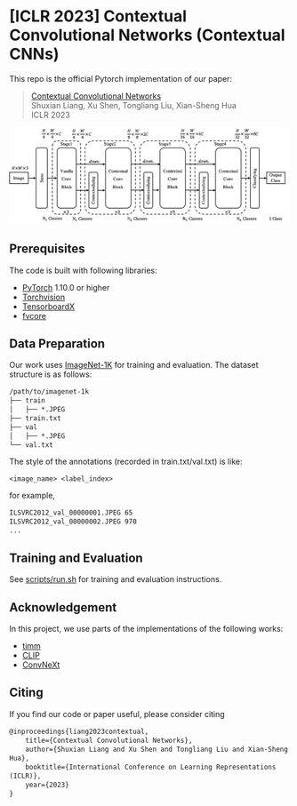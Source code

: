 # [ICLR 2023] Contextual Convolutional Networks (Contextual CNNs)

This repo is the official Pytorch implementation of our paper:
> [Contextual Convolutional Networks](https://openreview.net/forum?id=PldynS56bN)    
> Shuxian Liang, Xu Shen, Tongliang Liu, Xian-Sheng Hua    
> ICLR 2023   

![contextual_cnn](contextual_cnn.jpg)

## Prerequisites

The code is built with following libraries:

- [PyTorch](https://pytorch.org/) 1.10.0 or higher 
- [Torchvision](https://github.com/pytorch/vision)
- [TensorboardX](https://github.com/lanpa/tensorboardX)
- [fvcore](https://github.com/facebookresearch/fvcore)

## Data Preparation

Our work uses [ImageNet-1K](http://image-net.org/) for training and evaluation. The dataset structure is as follows:

```
/path/to/imagenet-1k
├── train
│   ├── *.JPEG
├── train.txt
├── val
│   ├── *.JPEG
└── val.txt
```

The style of the annotations (recorded in train.txt/val.txt) is like:
```
<image_name> <label_index>
```
for example,
```
ILSVRC2012_val_00000001.JPEG 65
ILSVRC2012_val_00000002.JPEG 970
...
```




## Training and Evaluation
See [scripts/run.sh](./scripts/run.sh) for training and evaluation instructions.

## Acknowledgement
In this project, we use parts of the implementations of the following works:
- [timm](https://github.com/huggingface/pytorch-image-models)
- [CLIP](https://github.com/openai/CLIP)
- [ConvNeXt](https://github.com/facebookresearch/ConvNeXt)

## Citing
If you find our code or paper useful, please consider citing
```
@inproceedings{liang2023contextual,
    title={Contextual Convolutional Networks},
    author={Shuxian Liang and Xu Shen and Tongliang Liu and Xian-Sheng Hua},
    booktitle={International Conference on Learning Representations (ICLR)},
    year={2023}
}
```


